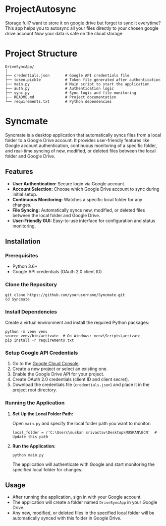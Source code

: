 # ProjectAutosync

Storage full? want to store it on google drive but forget to sync it everytime?
This app helps you to autosync all your files directly to your chosen google drive account
Now your data is safe on the cloud storage

# Project Structure
```
DriveSyncApp/
│
├── credentials.json       # Google API credentials file
├── token.pickle           # Token file generated after authentication
├── main.py                # Main script to start the application
├── auth.py                # Authentication logic
├── sync.py                # Sync logic and file monitoring
├── README.md              # Project documentation
└── requirements.txt       # Python dependencies
```

# Syncmate

Syncmate is a desktop application that automatically syncs files from a local folder to a Google Drive account. It provides user-friendly features like Google account authentication, continuous monitoring of a specific folder, and real-time syncing of new, modified, or deleted files between the local folder and Google Drive.

## Features

- **User Authentication:** Secure login via Google account.
- **Account Selection:** Choose which Google Drive account to sync during initial setup.
- **Continuous Monitoring:** Watches a specific local folder for any changes.
- **File Syncing:** Automatically syncs new, modified, or deleted files between the local folder and Google Drive.
- **User-Friendly GUI:** Easy-to-use interface for configuration and status monitoring.

## Installation

### Prerequisites

- Python 3.6+
- Google API credentials (OAuth 2.0 client ID)

### Clone the Repository

```
git clone https://github.com/yourusername/Syncmate.git
cd Syncmate
```

### Install Dependencies

Create a virtual environment and install the required Python packages:

```
python -m venv venv
source venv/bin/activate  # On Windows: venv\Scripts\activate
pip install -r requirements.txt
```

### Setup Google API Credentials

1. Go to the [Google Cloud Console](https://console.cloud.google.com/).
2. Create a new project or select an existing one.
3. Enable the Google Drive API for your project.
4. Create OAuth 2.0 credentials (client ID and client secret).
5. Download the credentials file (`credentials.json`) and place it in the project root directory.

### Running the Application

1. **Set Up the Local Folder Path:**

   Open `main.py` and specify the local folder path you want to monitor:
   
   ```
   local_folder = r'C:\Users\muskan srivastav\Desktop\MUSKAN\BCN'  # Update this path
   ```

2. **Run the Application:**

   ```
   python main.py
   ```

   The application will authenticate with Google and start monitoring the specified local folder for changes.

## Usage

- After running the application, sign in with your Google account.
- The application will create a folder named `DriveSyncApp` in your Google Drive.
- Any new, modified, or deleted files in the specified local folder will be automatically synced with this folder in Google Drive.


